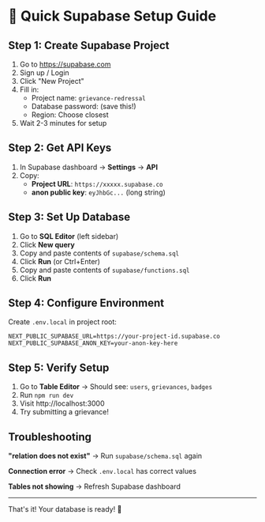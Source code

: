 # 🚀 Quick Supabase Setup Guide

## Step 1: Create Supabase Project

1. Go to https://supabase.com
2. Sign up / Login
3. Click "New Project"
4. Fill in:
   - Project name: `grievance-redressal`
   - Database password: (save this!)
   - Region: Choose closest
5. Wait 2-3 minutes for setup

## Step 2: Get API Keys

1. In Supabase dashboard → **Settings** → **API**
2. Copy:
   - **Project URL**: `https://xxxxx.supabase.co`
   - **anon public key**: `eyJhbGc...` (long string)

## Step 3: Set Up Database

1. Go to **SQL Editor** (left sidebar)
2. Click **New query**
3. Copy and paste contents of `supabase/schema.sql`
4. Click **Run** (or Ctrl+Enter)
5. Copy and paste contents of `supabase/functions.sql`
6. Click **Run**

## Step 4: Configure Environment

Create `.env.local` in project root:

```env
NEXT_PUBLIC_SUPABASE_URL=https://your-project-id.supabase.co
NEXT_PUBLIC_SUPABASE_ANON_KEY=your-anon-key-here
```

## Step 5: Verify Setup

1. Go to **Table Editor** → Should see: `users`, `grievances`, `badges`
2. Run `npm run dev`
3. Visit http://localhost:3000
4. Try submitting a grievance!

## Troubleshooting

**"relation does not exist"**
→ Run `supabase/schema.sql` again

**Connection error**
→ Check `.env.local` has correct values

**Tables not showing**
→ Refresh Supabase dashboard

---

That's it! Your database is ready! 🎉

